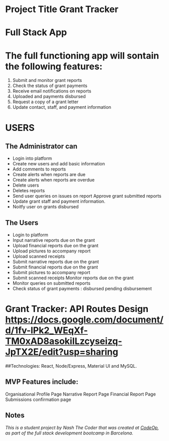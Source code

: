 # Project Title Grant Tracker 
# Full Stack App

# The full functioning app will sontain the following features: 
1. Submit and monitor grant reports
2. Check the status of grant payments
3. Receive email notifications on reports
4. Uploaded and payments disbursed
5. Request a copy of a grant letter
6. Update contact, staff, and payment information 

# USERS 

## The Administrator can 
 - Login into platform 
 - Create new users and add basic information
 - Add comments to reports
 - Create alerts when reports are due 
 - Create alerts when reports are overdue
 - Delete users
 - Deletes reports
 - Send user queries on issues on report Approve grant submitted reports
 - Update grant staff and payment information.
 - Noitfy user on grants disbursed

## The Users 
 - Login to platform
 - Input narrative reports due on the grant 
 - Upload financial reports due on the grant 
 - Upload pictures to accompany report
 - Upload scanned receipts 
 - Submit narrative reports due on the grant 
 - Submit financial reports due on the grant 
 - Submit pictures to accompany report
 - Submit scanned receipts Monitor reports due on the grant 
 - Monitor queries on submitted reports
 - Check status of grant payments : disbursed pending disbursement


# Grant Tracker: API Routes Design https://docs.google.com/document/d/1fv-lPk2_WEqXf-TM0xAD8asokiILzcyseizq-JpTX2E/edit?usp=sharing

##Technologies: React, Node/Express, Material UI and MySQL.

## MVP Features include: 
Organisational Profile Page
Narrative Report Page
Financial Report Page
Submissions confirmation page 

## Notes

_This is a student project by Nash The Coder that was created at [CodeOp](http://CodeOp.tech), as part of the full stack development bootcamp in Barcelona._
